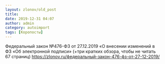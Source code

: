 ```yaml
---
layout: zlonov/old_post
title: 
date: 2019-12-31 04:07
author: admin
category: autoimport
tags: [Коропосты]
---
```


Федеральный закон №476-ФЗ от 27.12.2019 «О внесении изменений в ФЗ «Об электронной подписи» (+три кратких обзора, чтобы не читать 67 страниц) <a href="https://zlonov.ru/федеральный-закон-476-фз-от-27-12-2019/">https://zlonov.ru/федеральный-закон-476-фз-от-27-12-2019/</a>

